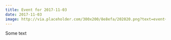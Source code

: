 ```yaml
---
title: Event for 2017-11-03
date: 2017-11-03
image: http://via.placeholder.com/300x200/8e8efa/202020.png?text=event+card+placeholder
---
```

Some text
